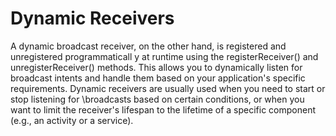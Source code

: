 <h1>Dynamic Receivers</h1>

A dynamic broadcast receiver, on the other hand, is registered and unregistered programmaticall
y at runtime using the registerReceiver() and unregisterReceiver() methods. This allows you to 
dynamically listen for broadcast intents and handle them based on your application's specific 
requirements. Dynamic receivers are usually used when you need to start or stop listening for 
\broadcasts based on certain conditions, or when you want to limit the receiver's lifespan to the 
lifetime of a specific component (e.g., an activity or a service).